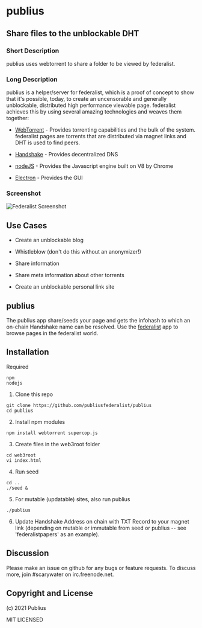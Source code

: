# publius
## Share files to the unblockable DHT

### Short Description

publius uses webtorrent to share a folder to be viewed by federalist.

### Long Description

publius is a helper/server for federalist, which is a proof of concept to show that it's possible, today, to create an uncensorable and generally unblockable, distributed high performance 
viewable page.  federalist achieves this by using several amazing technologies and weaves them together:  

- [WebTorrent](https://github.com/webtorrent) - Provides torrenting capabilities and the bulk of the system.  federalist pages are torrents that are
distributed via magnet links and DHT is used to find peers.                            

- [Handshake](https://github.com/handshake-org/) - Provides decentralized DNS

- [nodeJS](https://github.com/nodejs) - Provides the Javascript engine built on V8 by Chrome

- [Electron](https://github.com/electron) - Provides the GUI


### Screenshot

![Federalist Screenshot](https://github.com/publiusfederalist/federalist/blob/master/federalist.png?raw=true)

## Use Cases

- Create an unblockable blog

- Whistleblow (don't do this without an anonymizer!)

- Share information

- Share meta information about other torrents

- Create an unblockable personal link site

## publius

The publius app share/seeds your page and gets the infohash to which an on-chain Handshake
name can be resolved.  Use the [federalist](https://github.com/publiusfederalist/federalist) app to browse pages in the federalist world.


## Installation

Required
```
npm
nodejs
```

1. Clone this repo
```
git clone https://github.com/publiusfederalist/publius
cd publius
```

2. Install npm modules
```
npm install webtorrent supercop.js
```

3. Create files in the web3root folder
```
cd web3root
vi index.html
```

4. Run seed
```
cd ..
./seed &
```

5. For mutable (updatable) sites, also run publius
```
./publius
```
6. Update Handshake Address on chain with TXT Record to your magnet link (depending on mutable or immutable from seed or publius -- see 'federalistpapers' as an example).

## Discussion

Please make an issue on github for any bugs or feature requests.  To discuss more,
join #scarywater on irc.freenode.net.

## Copyright and License

(c) 2021 Publius

MIT LICENSED
